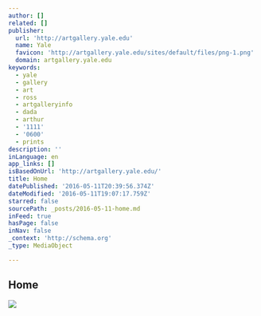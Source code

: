 ```yaml
---
author: []
related: []
publisher:
  url: 'http://artgallery.yale.edu'
  name: Yale
  favicon: 'http://artgallery.yale.edu/sites/default/files/png-1.png'
  domain: artgallery.yale.edu
keywords:
  - yale
  - gallery
  - art
  - ross
  - artgalleryinfo
  - dada
  - arthur
  - '1111'
  - '0600'
  - prints
description: ''
inLanguage: en
app_links: []
isBasedOnUrl: 'http://artgallery.yale.edu/'
title: Home
datePublished: '2016-05-11T20:39:56.374Z'
dateModified: '2016-05-11T19:07:17.759Z'
starred: false
sourcePath: _posts/2016-05-11-home.md
inFeed: true
hasPage: false
inNav: false
_context: 'http://schema.org'
_type: MediaObject

---
```

<article style=""><h1>Home</h1><img src="http://artgallery.yale.edu/sites/default/files/styles/nodequeue_slideshow_img/public/exhibitions/exh_2015-16_ross_piranesi_2012159117.jpg?itok=8qLXBr60" /></article>
